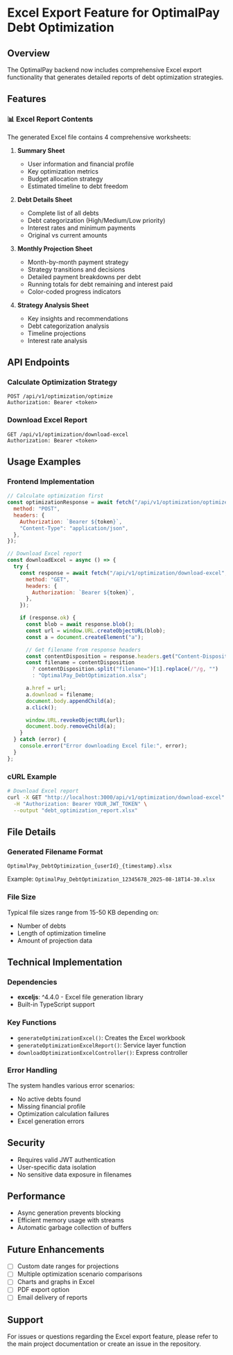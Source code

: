 # Excel Export Feature for OptimalPay Debt Optimization

## Overview

The OptimalPay backend now includes comprehensive Excel export functionality that generates detailed reports of debt optimization strategies.

## Features

### 📊 Excel Report Contents

The generated Excel file contains 4 comprehensive worksheets:

1. **Summary Sheet**
   - User information and financial profile
   - Key optimization metrics
   - Budget allocation strategy
   - Estimated timeline to debt freedom

2. **Debt Details Sheet**
   - Complete list of all debts
   - Debt categorization (High/Medium/Low priority)
   - Interest rates and minimum payments
   - Original vs current amounts

3. **Monthly Projection Sheet**
   - Month-by-month payment strategy
   - Strategy transitions and decisions
   - Detailed payment breakdowns per debt
   - Running totals for debt remaining and interest paid
   - Color-coded progress indicators

4. **Strategy Analysis Sheet**
   - Key insights and recommendations
   - Debt categorization analysis
   - Timeline projections
   - Interest rate analysis

## API Endpoints

### Calculate Optimization Strategy

```
POST /api/v1/optimization/optimize
Authorization: Bearer <token>
```

### Download Excel Report

```
GET /api/v1/optimization/download-excel
Authorization: Bearer <token>
```

## Usage Examples

### Frontend Implementation

```javascript
// Calculate optimization first
const optimizationResponse = await fetch("/api/v1/optimization/optimize", {
  method: "POST",
  headers: {
    Authorization: `Bearer ${token}`,
    "Content-Type": "application/json",
  },
});

// Download Excel report
const downloadExcel = async () => {
  try {
    const response = await fetch("/api/v1/optimization/download-excel", {
      method: "GET",
      headers: {
        Authorization: `Bearer ${token}`,
      },
    });

    if (response.ok) {
      const blob = await response.blob();
      const url = window.URL.createObjectURL(blob);
      const a = document.createElement("a");

      // Get filename from response headers
      const contentDisposition = response.headers.get("Content-Disposition");
      const filename = contentDisposition
        ? contentDisposition.split("filename=")[1].replace(/"/g, "")
        : "OptimalPay_DebtOptimization.xlsx";

      a.href = url;
      a.download = filename;
      document.body.appendChild(a);
      a.click();

      window.URL.revokeObjectURL(url);
      document.body.removeChild(a);
    }
  } catch (error) {
    console.error("Error downloading Excel file:", error);
  }
};
```

### cURL Example

```bash
# Download Excel report
curl -X GET "http://localhost:3000/api/v1/optimization/download-excel" \
  -H "Authorization: Bearer YOUR_JWT_TOKEN" \
  --output "debt_optimization_report.xlsx"
```

## File Details

### Generated Filename Format

```
OptimalPay_DebtOptimization_{userId}_{timestamp}.xlsx
```

Example: `OptimalPay_DebtOptimization_12345678_2025-08-18T14-30.xlsx`

### File Size

Typical file sizes range from 15-50 KB depending on:

- Number of debts
- Length of optimization timeline
- Amount of projection data

## Technical Implementation

### Dependencies

- **exceljs**: ^4.4.0 - Excel file generation library
- Built-in TypeScript support

### Key Functions

- `generateOptimizationExcel()`: Creates the Excel workbook
- `generateOptimizationExcelReport()`: Service layer function
- `downloadOptimizationExcelController()`: Express controller

### Error Handling

The system handles various error scenarios:

- No active debts found
- Missing financial profile
- Optimization calculation failures
- Excel generation errors

## Security

- Requires valid JWT authentication
- User-specific data isolation
- No sensitive data exposure in filenames

## Performance

- Async generation prevents blocking
- Efficient memory usage with streams
- Automatic garbage collection of buffers

## Future Enhancements

- [ ] Custom date ranges for projections
- [ ] Multiple optimization scenario comparisons
- [ ] Charts and graphs in Excel
- [ ] PDF export option
- [ ] Email delivery of reports

## Support

For issues or questions regarding the Excel export feature, please refer to the main project documentation or create an issue in the repository.
